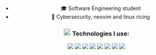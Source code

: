 

<div align="center">
<!-- <img src="https://64.media.tumblr.com/4ac57db98021ffd3a4e6717dee097802/aa44282323a3c36a-66/s500x750/727356ce2f1c9fdf07998fcd735c32d83e30f05d.gif"/>
</div><br> -->

- :mortar_board: Software Engineering student
- 💜 Cybersecurity, neovim and linux ricing


<!---
- 🌌 El Psy Congroo
- 🫡 I can learn anything
- ⌛ Milestone
- 🦅 Wings
- 🎖️ Professional
- add emoji flying
- ?

![x](https://komarev.com/ghpvc/?username=s4hlo&color=grey)
↴

[Try Harder}
[brag]
[dawm]
[damn]
-->

<h3> 
  <img src="https://github.com/Tarikul-Islam-Anik/Animated-Fluent-Emojis/blob/master/Emojis/Travel%20and%20places/Cloud%20with%20Rain.png" width="20" height="20" /> Technologies I use:
</h3>
<div align="center">
  <img src="https://img.shields.io/badge/Typescript-24273a?logo=typescript&style=for-the-badge&logoColor=3776AB">
  <img src="https://img.shields.io/badge/Node.js-24273a?logo=node.js&style=for-the-badge&logoColor=43853D">
  <img src="https://img.shields.io/badge/React-24273a?logo=react&style=for-the-badge&logoColor=61dbfb">
  <img src="https://img.shields.io/badge/Neovim-24273a?logo=neovim&style=for-the-badge&logoColor=5ec452">
  <img src="https://img.shields.io/badge/linux-24273a?logo=linux&style=for-the-badge&logoColor=3284db"/>
  <img src="https://img.shields.io/badge/Python-24273a?logo=python&style=for-the-badge&logoColor=3776AB"/>
  <img src="https://img.shields.io/badge/bash-24273a?logo=gnu-bash&logoColor=fff&style=for-the-badge"/>
  <img src="https://img.shields.io/badge/PostgreSQL-24273a?logo=postgresql&style=for-the-badge&logoColor=3776AB">
</div>

